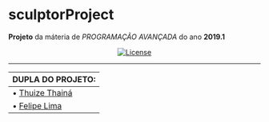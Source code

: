 # sculptorProject
**Projeto** da máteria de *PROGRAMAÇÃO AVANÇADA*  do ano **2019.1**       


<p align="center">
    <a href="https://github.com/thuize/projectSculptor/blob/master/LICENSE.md">
        <img src="https://img.shields.io/github/license/thuize/projectSculptor.svg?longCache=true&style=for-the-badge"
             alt="License" /></a>
</p>


----------------------------------------------------------------------------------------------------------------------------

| **DUPLA DO PROJETO:**                                            | 
| ---------------------------------------------------------------- |
|  • [Thuize Thainá](https://github.com/thuize)                    |
|  • [Felipe Lima](https://github.com/FelipeLM1)                   |
